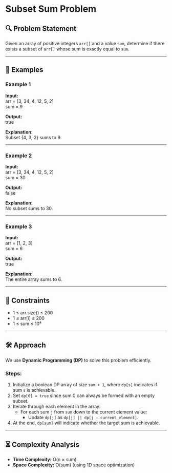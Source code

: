 # Subset Sum Problem

## 🔍 Problem Statement
Given an array of positive integers `arr[]` and a value `sum`, determine if there exists a subset of `arr[]` whose sum is exactly equal to `sum`.

---

## 📌 Examples

### Example 1
**Input:**  
arr = [3, 34, 4, 12, 5, 2]  
sum = 9  

**Output:**  
true  

**Explanation:**  
Subset {4, 3, 2} sums to 9.

---

### Example 2
**Input:**  
arr = [3, 34, 4, 12, 5, 2]  
sum = 30  

**Output:**  
false  

**Explanation:**  
No subset sums to 30.

---

### Example 3
**Input:**  
arr = [1, 2, 3]  
sum = 6  

**Output:**  
true  

**Explanation:**  
The entire array sums to 6.

---

## 🎯 Constraints
- 1 ≤ arr.size() ≤ 200
- 1 ≤ arr[i] ≤ 200
- 1 ≤ sum ≤ 10⁴

---

## 🛠️ Approach
We use **Dynamic Programming (DP)** to solve this problem efficiently.

### Steps:
1. Initialize a boolean DP array of size `sum + 1`, where `dp[s]` indicates if sum `s` is achievable.
2. Set `dp[0] = true` since sum 0 can always be formed with an empty subset.
3. Iterate through each element in the array:
   - For each sum `j` from `sum` down to the current element value:
     - Update `dp[j]` as `dp[j] || dp[j - current_element]`.
4. At the end, `dp[sum]` will indicate whether the target sum is achievable.

---

## ⏳ Complexity Analysis
- **Time Complexity:** O(n × sum)
- **Space Complexity:** O(sum) (using 1D space optimization)

